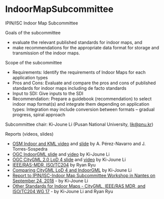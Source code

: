 # IndoorMapSubcommittee
IPIN/ISC Indoor Map Subcommittee

Goals of the subcommittee
 - evaluate the relevant published standards for indoor maps,  and
 - make recommendations for the appropriate data format for storage and transmission of the indoor maps.

Scope of the subcommittee
 - Requirements: Identify the requirements of Indoor Maps for each application types
 - Pros and Cons: Evaluate and compare the pros and cons of published standards for indoor maps including de facto standards
 - Input to SDI: Give inputs to the SDI
 - Recommendation: Prepare a guidebook (recommendation) to select indoor map format(s) and integrate them depending on application types: Integration may include conversion between formats – gradual progress, spiral approach
 
Subcommittee chair: Ki-Joune Li (Pusan National University, lik@pnu.kr)
 
Reports (videos, slides)
 - [OSM Indoor and KML video](https://drive.google.com/file/d/1E52o3sSWzTxmU9ssjlAMSfK1fuTnToCj/view?usp=sharing) and [slide](https://drive.google.com/file/d/1Sapejlgu04-LQIW6Ftxjm5uLwDwCgpzA/view?usp=sharing) by A. Pérez-Navarro and J. Torres-Sospedra
 - [OGC IndoorGML slide](https://drive.google.com/file/d/1zHHGIuE4W-qJn6XynZbFWsB68sjHZsVe/view?usp=sharing) and [video](https://youtu.be/DB-cqC2t0Jc) by Ki-Joune Li
 - [OGC CityGML 2.0 LoD 4 slide](https://drive.google.com/file/d/1GwFPwVChe4Lcj-T0DPONn8PsS93By7Mb/view?usp=sharing) and [video](https://youtu.be/wJsxVYZpjtE) by Ki-Joune Li
 - [IEEE/RAS-MDR, ISO/TC204](https://drive.google.com/file/d/1s2sJsr708EkZsUQT0g1yIIkNjPCHSUSk/view?usp=sharing) by Ryan Ryu
 - [Comparing CityGML LoD 4 and IndoorGML](https://drive.google.com/file/d/1r7_b8X79Tk04orKed3m-5V7ACbyHZquJ/view?usp=sharing) by Ki-Joune Li
 - [Report to IPIN/ISC-Indoor Map Subcommittee Workshop in Nantes on September 24, 2018](https://drive.google.com/file/d/1tIQi5mNIWZo2v6h8QUFNkySS9dR0WLBd/view?usp=sharing) - by Ki-Joune Li 
 - [Other Standards for Indoor Maps - CityGML, IEEE/RAS MDR, and ISO/TC204 WG 17](https://drive.google.com/file/d/1WdTnF9kBwFBH1Hthr6y2cz3St57byCd4/view?usp=sharing) - by Ki-Joune Li and Ryan Ryu
